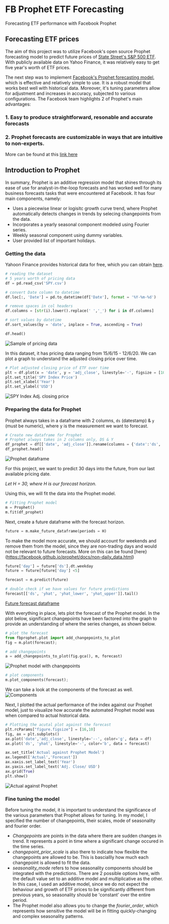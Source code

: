 # FB Prophet ETF Forecasting
 Forecasting ETF performance with Facebook Prophet

## Forecasting ETF prices
The aim of this project was to utilize Facebook's open source Prophet forecasting model to predict future prices of [State Street's S&P 500 ETF](https://finance.yahoo.com/quote/SPY/). With publicly available data on Yahoo Finance, it was relatively easy to get five year's worth of ETF prices.

The next step was to implement [Facebook's Prophet forecasting model](https://facebook.github.io/prophet/), which is effective and relatively simple to use. It is a robust model that works best well with historical data. Moreover, it's tuning parameters allow for adjustment and increases in accuracy, subjected to various configurations. The Facebook team highlights 2 of Prophet's main advantages:

### 1. Easy to produce straightforward, resonable and accurate forecasts
### 2. Prophet forecasts are customizable in ways that are intuitive to non-experts.

More can be found at this [link here](https://research.fb.com/blog/2017/02/prophet-forecasting-at-scale/)

## Introduction to Prophet
In summary, Prophet is an additive regression model that shines through its ease of use for analyst-in-the-loop forecasts and has worked well for many business forecasts tasks that were encountered at Facebook. It has four main components, namely:

- Uses a piecewise linear or logisitc growth curve trend, where Prophet automatically detects changes in trends by selecing changepoints from the data.
- Incorporates a yearly seasonal component modeled using Fourier series.
- Weekly seasonal component using dummy variables.
- User provided list of important holidays.

### Getting the data
Yahoon Finance provides historical data for free, which you can obtain [here](https://finance.yahoo.com/quote/SPY/history?p=SPY).

```python
# reading the dataset
# 5 years worth of pricing data
df = pd.read_csv('SPY.csv')

# convert Date column to datetime
df.loc[:, 'Date'] = pd.to_datetime(df['Date'], format = '%Y-%m-%d')

# remove spaces in col headers
df.columns = [str(i).lower().replace(' ','_') for i in df.columns]

# sort values by datetime
df.sort_values(by = 'date', inplace = True, ascending = True)

df.head()
```
![Sample of pricing data](images/df_sample.png)

In this dataset, it has pricing data ranging from 15/6/15 - 12/6/20. We can plot a graph to understand the adjusted closing price over time.
```python
# Plot adjusted closing price of ETF over time
plt = df.plot(x = 'date', y = 'adj_close', linestyle='-', figsize = [10,10], grid = True)
plt.set_title('SPY Index Price')
plt.set_xlabel('Year')
plt.set_ylabel('USD')
```
![SPY Index Adj. closing price](images/SPY_price_2015-2020.png)

### Preparing the data for Prophet
Prophet always takes in a dataframe with 2 columns, ```ds``` (datestamp) & ```y``` (must be numeric), where y is the measurement we want to forecast.
```python
# Create new dataframe for Prophet
# Prophet always takes in 2 columns only, DS & Y
df_prophet = df[['date', 'adj_close']].rename(columns = {'date':'ds', 'adj_close':'y'})
df_prophet.head()
```
![Prophet dataframe](images/prophet_tail.png)

For this project, we want to predict 30 days into the future, from our last available pricing date.

*Let H = 30, where H is our forecast horizon.* 

Using this, we will fit the data into the Prophet model.
```python
# Fitting Prophet model
m = Prophet()
m.fit(df_prophet)
```

Next, create a future dataframe with the forecast horizon.
```python
future = m.make_future_dataframe(periods = H)
```

To make the model more accurate, we should account for weekends and remove them from the model, since they are non-trading days and would not be relevant to future forecasts. More on this can be found [here}(https://facebook.github.io/prophet/docs/non-daily_data.html)
```python
future['day'] = future['ds'].dt.weekday
future = future[future['day'] <5]

forecast = m.predict(future)
```
```python
# double check if we have values for future predictions
forecast[['ds', 'yhat', 'yhat_lower', 'yhat_upper']].tail()
```
[Future forecast dataframe](images/Prophet_future_predictions.png)

With everything in place, lets plot the forecast of the Prophet model. In the plot below, significant changepoints have been factored into the graph to provide an understanding of where the series changes, as shown below.
```python
# plot the forecast
from fbprophet.plot import add_changepoints_to_plot
fig = m.plot(forecast);

# add changepoints
a = add_changepoints_to_plot(fig.gca(), m, forecast)
```

![Prophet model with changepoints](images/Prophet_model_with_changepoints.png)

```python
# plot components
m.plot_components(forecast);
```
We can take a look at the components of the forecast as well.
![Components](images/Prophet_model_components.png)

Next, I plotted the actual performance of the index against our Prophet model, just to visualize how accurate the automated Prophet model was when compared to actual historical data.

```python
# Plotting the acutal plot against the forecast
plt.rcParams["figure.figsize"] = [16,10]
fig, ax = plt.subplots()
ax.plot('date','adj_close', linestyle='--', color='g', data = df)
ax.plot('ds', 'yhat', linestyle='-', color='b', data = forecast)

ax.set_title('Actual against Prophet Model')
ax.legend(['Actual','Forecast'])
ax.xaxis.set_label_text('Year')
ax.yaxis.set_label_text('Adj. Close/ USD')
ax.grid(True)
plt.show()
```
![Actual against Prophet](images/Actual_against_Prophet_model.png)

### Fine tuning the model
Before tuning the model, it is important to understand the significance of the various parameters that Prophet allows for tuning. In my model, I specified the number of changepoints, their scales, mode of seasonality and fourier order.

- *Changepoints* are points in the data where there are sudden changes in trend. It represents a point in time where a significant change occured in the time series.
- *changepoint_prior_scale* is also there to indicate how flexible the changepoints are allowed to be. This is basciallly how much each changepoint is allowed to fit the data. 
- *seasonality_mode* refers to how seasonality components should be integrated with the predictions. There are 2 possible options here, with the default value set to an additive model and multiplicative as the other. In this case, I used an additive model, since we do not expect the behaviour and growth of ETF prices to be significantly different from previous years, so seasonality should be 'constant' over the entire period.
- The Prophet model also allows you to change the *fourier_order*, which represents how sensitive the model will be in fitting quickly-changing and complex seasonality patterns.  
